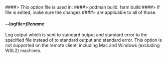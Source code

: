 ####> This option file is used in:
####>   podman build, farm build
####> If file is edited, make sure the changes
####> are applicable to all of those.
#### **--logfile**=*filename*

Log output which is sent to standard output and standard error to the
specified file instead of to standard output and standard error.
This option is not supported on the remote client, including Mac and Windows (excluding WSL2) machines.
